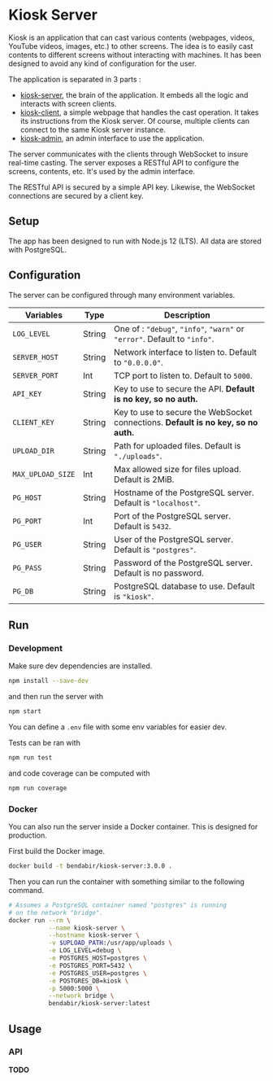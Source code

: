 # Kiosk Server

Kiosk is an application that can cast various contents (webpages, videos, YouTube videos, images, etc.) to other screens. The idea is to easily cast contents to different screens without interacting with machines. It has been designed to avoid any kind of configuration for the user.

The application is separated in 3 parts :
- [kiosk-server](https://github.com/bendabir/kiosk-server), the brain of the application. It embeds all the logic and interacts with screen clients.
- [kiosk-client](https://github.com/bendabir/kiosk-client), a simple webpage that handles the cast operation. It takes its instructions from the Kiosk server. Of course, multiple clients can connect to the same Kiosk server instance.
- [kiosk-admin](https://github.com/bendabir/kiosk-admin), an admin interface to use the application.

The server communicates with the clients through WebSocket to insure real-time casting. The server exposes a RESTful API to configure the screens, contents, etc. It's used by the admin interface.

The RESTful API is secured by a simple API key. Likewise, the WebSocket connections are secured by a client key.

## Setup

The app has been designed to run with Node.js 12 (LTS). All data are stored with PostgreSQL.

## Configuration

The server can be configured through many environment variables.

| Variables                   | Type   | Description |
|-----------------------------|--------|-------------|
| `LOG_LEVEL`                 | String | One of : `"debug"`, `"info"`, `"warn"` or `"error"`. Default to `"info"`. |
| `SERVER_HOST`               | String | Network interface to listen to. Default to `"0.0.0.0"`. |
| `SERVER_PORT`               | Int    | TCP port to listen to. Default to `5000`. |
| `API_KEY`                   | String | Key to use to secure the API. **Default is no key, so no auth.** |
| `CLIENT_KEY`                | String | Key to use to secure the WebSocket connections. **Default is no key, so no auth.** |
| `UPLOAD_DIR`                | String | Path for uploaded files. Default is `"./uploads"`. |
| `MAX_UPLOAD_SIZE`           | Int    | Max allowed size for files upload. Default is 2MiB. |
| `PG_HOST`                   | String | Hostname of the PostgreSQL server. Default is `"localhost"`. |
| `PG_PORT`                   | Int    | Port of the PostgreSQL server. Default is `5432`. |
| `PG_USER`                   | String | User of the PostgreSQL server. Default is `"postgres"`. |
| `PG_PASS`                   | String | Password of the PostgreSQL server. Default is no password. |
| `PG_DB`                     | String | PostgreSQL database to use. Default is `"kiosk"`. |

## Run

### Development

Make sure dev dependencies are installed.

```bash
npm install --save-dev
```

and then run the server with

```bash
npm start
```

You can define a `.env` file with some env variables for easier dev.

Tests can be ran with

```bash
npm run test
```

and code coverage can be computed with

```bash
npm run coverage
```

### Docker

You can also run the server inside a Docker container. This is designed for production.

First build the Docker image.

```bash
docker build -t bendabir/kiosk-server:3.0.0 .
```

Then you can run the container with something similar to the following command.

```bash
# Assumes a PostgreSQL container named "postgres" is running
# on the network "bridge".
docker run --rm \
           --name kiosk-server \
           --hostname kiosk-server \
           -v $UPLOAD_PATH:/usr/app/uploads \
           -e LOG_LEVEL=debug \
           -e POSTGRES_HOST=postgres \
           -e POSTGRES_PORT=5432 \
           -e POSTGRES_USER=postgres \
           -e POSTGRES_DB=kiosk \
           -p 5000:5000 \
           --network bridge \
           bendabir/kiosk-server:latest
```

## Usage

### API

**TODO**
